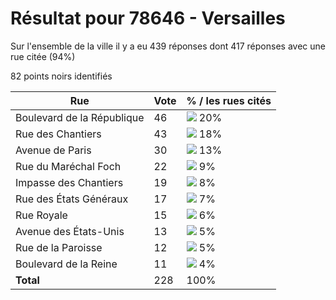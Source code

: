 # Résultat pour 78646 - Versailles

Sur l'ensemble de la ville il y a eu 439 réponses dont 417 réponses avec une rue citée (94%)

82 points noirs identifiés

| Rue | Vote | % / les rues cités|
|-----|------|-------------------|
| Boulevard de la République | 46 | <img src="../../img/bar_20.gif" />&nbsp;20%|
| Rue des Chantiers | 43 | <img src="../../img/bar_18.gif" />&nbsp;18%|
| Avenue de Paris | 30 | <img src="../../img/bar_13.gif" />&nbsp;13%|
| Rue du Maréchal Foch | 22 | <img src="../../img/bar_9.gif" />&nbsp;9%|
| Impasse des Chantiers | 19 | <img src="../../img/bar_8.gif" />&nbsp;8%|
| Rue des États Généraux | 17 | <img src="../../img/bar_7.gif" />&nbsp;7%|
| Rue Royale | 15 | <img src="../../img/bar_6.gif" />&nbsp;6%|
| Avenue des États-Unis | 13 | <img src="../../img/bar_5.gif" />&nbsp;5%|
| Rue de la Paroisse | 12 | <img src="../../img/bar_5.gif" />&nbsp;5%|
| Boulevard de la Reine | 11 | <img src="../../img/bar_4.gif" />&nbsp;4%|
| **Total** | 228 | 100%|
